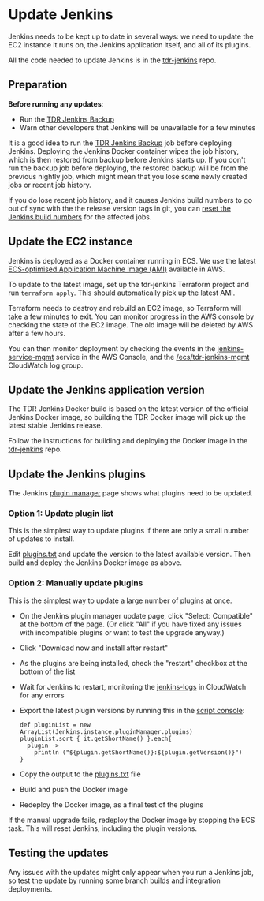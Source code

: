 # Update Jenkins

Jenkins needs to be kept up to date in several ways: we need to update the EC2
instance it runs on, the Jenkins application itself, and all of its plugins.

All the code needed to update Jenkins is in the [tdr-jenkins] repo.

## Preparation

**Before running any updates**:

* Run the [TDR Jenkins Backup]
* Warn other developers that Jenkins will be unavailable for a few minutes

It is a good idea to run the [TDR Jenkins Backup] job before deploying Jenkins.
Deploying the Jenkins Docker container wipes the job history, which is then
restored from backup before Jenkins starts up. If you don't run the backup job
before deploying, the restored backup will be from the previous nightly job,
which might mean that you lose some newly created jobs or recent job history.

If you do lose recent job history, and it causes Jenkins build numbers to go out
of sync with the the release version tags in git, you can [reset the Jenkins
build numbers][reset-builds] for the affected jobs.

## Update the EC2 instance

Jenkins is deployed as a Docker container running in ECS. We use the latest
[ECS-optimised Application Machine Image (AMI)][ecs-ami] available in AWS.

To update to the latest image, set up the tdr-jenkins Terraform project and run
`terraform apply`. This should automatically pick up the latest AMI.

Terraform needs to destroy and rebuild an EC2 image, so Terraform will take a
few minutes to exit. You can monitor progress in the AWS console by checking the
state of the EC2 image. The old image will be deleted by AWS after a few hours.

You can then monitor deployment by checking the events in the
[jenkins-service-mgmt] service in the AWS Console, and the
[/ecs/tdr-jenkins-mgmt][jenkins-logs] CloudWatch log group.

## Update the Jenkins application version

The TDR Jenkins Docker build is based on the latest version of the official
Jenkins Docker image, so building the TDR Docker image will pick up the latest
stable Jenkins release.

Follow the instructions for building and deploying the Docker image in the
[tdr-jenkins] repo.

## Update the Jenkins plugins

The Jenkins [plugin manager] page shows what plugins need to be updated.

### Option 1: Update plugin list

This is the simplest way to update plugins if there are only a small number of
updates to install.

Edit [plugins.txt] and update the version to the latest available version. Then
build and deploy the Jenkins Docker image as above.

### Option 2: Manually update plugins

This is the simplest way to update a large number of plugins at once.

- On the Jenkins plugin manager update page, click "Select: Compatible" at the
  bottom of the page. (Or click "All" if you have fixed any issues with
  incompatible plugins or want to test the upgrade anyway.)
- Click "Download now and install after restart"
- As the plugins are being installed, check the "restart" checkbox at the bottom
  of the list
- Wait for Jenkins to restart, monitoring the [jenkins-logs] in CloudWatch for
  any errors
- Export the latest plugin versions by running this in the [script console]:

  ```
  def pluginList = new ArrayList(Jenkins.instance.pluginManager.plugins)
  pluginList.sort { it.getShortName() }.each{
    plugin ->
      println ("${plugin.getShortName()}:${plugin.getVersion()}")
  }
  ```

- Copy the output to the [plugins.txt] file
- Build and push the Docker image
- Redeploy the Docker image, as a final test of the plugins

If the manual upgrade fails, redeploy the Docker image by stopping the ECS task.
This will reset Jenkins, including the plugin versions.

## Testing the updates

Any issues with the updates might only appear when you run a Jenkins job, so
test the update by running some branch builds and integration deployments.

[tdr-jenkins]: https://github.com/nationalarchives/tdr-jenkins/
[TDR Jenkins Backup]: https://jenkins.tdr-management.nationalarchives.gov.uk/job/TDR%20Jenkins%20Backup/
[reset-builds]: reset-jenkins-builds.md
[ecs-ami]: https://docs.aws.amazon.com/AmazonECS/latest/developerguide/ecs-optimized_AMI.html
[jenkins-service-mgmt]: https://eu-west-2.console.aws.amazon.com/ecs/home?region=eu-west-2#/clusters/jenkins-mgmt/services/jenkins-service-mgmt/events
[plugins.txt]: https://github.com/nationalarchives/tdr-jenkins/blob/master/docker/plugins.txt
[jenkins-logs]: https://eu-west-2.console.aws.amazon.com/cloudwatch/home?region=eu-west-2#logStream:group=/ecs/tdr-jenkins-mgmt
[plugin manager]: https://jenkins.tdr-management.nationalarchives.gov.uk/pluginManager
[script console]: https://ci.integration.publishing.service.gov.uk/script
